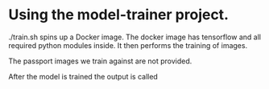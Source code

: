 
# Using the model-trainer project.

./train.sh spins up a Docker image. The docker image has tensorflow and all required python modules inside. It then performs the training of images.

The passport images we train against are not provided.

After the model is trained the output is called 
